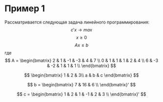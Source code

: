 # Пример 1
Рассматривается следующая задача линейного программирования:
$$ c'x \rightarrow max $$
$$ x \geq 0 $$
$$ Ax \leq b $$
где  
$$ A = 
\begin{bmatrix}
2 & 1 & -1 & -3 & 4 & 7 \\  
0 & 1 & 1 & 1 & 2 & 4 \\  
6 & -3 & -2 & 1 & 1 & 1 \\  
\end{bmatrix}
$$

$$
\begin{bmatrix}
1 & 2 & 3\\
a & b & c
\end{bmatrix}
$$

$$ b = \begin{bmatrix}
        7 & 16 & 6 \\
       \end{bmatrix}' $$
  
$$ c = \begin{bmatrix}
        1 & 2 & 1 & -1 & 2 & 3 \\
       \end{bmatrix}' $$
